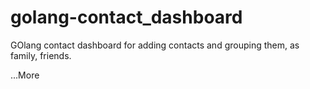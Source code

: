 # golang-contact_dashboard
GOlang contact dashboard for adding contacts and grouping them, as family, friends.

...More
